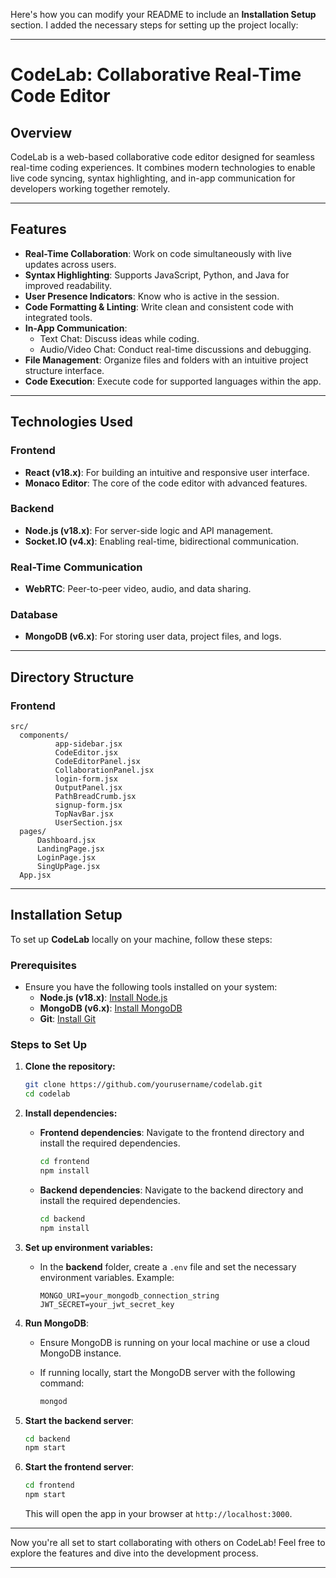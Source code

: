 Here's how you can modify your README to include an **Installation Setup** section. I added the necessary steps for setting up the project locally:

---

# **CodeLab: Collaborative Real-Time Code Editor**

## **Overview**
CodeLab is a web-based collaborative code editor designed for seamless real-time coding experiences. It combines modern technologies to enable live code syncing, syntax highlighting, and in-app communication for developers working together remotely.

---

## **Features**
- **Real-Time Collaboration**: Work on code simultaneously with live updates across users.
- **Syntax Highlighting**: Supports JavaScript, Python, and Java for improved readability.
- **User Presence Indicators**: Know who is active in the session.
- **Code Formatting & Linting**: Write clean and consistent code with integrated tools.
- **In-App Communication**:
  - Text Chat: Discuss ideas while coding.
  - Audio/Video Chat: Conduct real-time discussions and debugging.
- **File Management**: Organize files and folders with an intuitive project structure interface.
- **Code Execution**: Execute code for supported languages within the app.

---

## **Technologies Used**
### **Frontend**
- **React (v18.x)**: For building an intuitive and responsive user interface.
- **Monaco Editor**: The core of the code editor with advanced features.

### **Backend**
- **Node.js (v18.x)**: For server-side logic and API management.
- **Socket.IO (v4.x)**: Enabling real-time, bidirectional communication.

### **Real-Time Communication**
- **WebRTC**: Peer-to-peer video, audio, and data sharing.

### **Database**
- **MongoDB (v6.x)**: For storing user data, project files, and logs.

---

## **Directory Structure**
### **Frontend**
    src/
      components/
              app-sidebar.jsx
              CodeEditor.jsx
              CodeEditorPanel.jsx
              CollaborationPanel.jsx
              login-form.jsx
              OutputPanel.jsx
              PathBreadCrumb.jsx
              signup-form.jsx
              TopNavBar.jsx
              UserSection.jsx
      pages/
          Dashboard.jsx
          LandingPage.jsx
          LoginPage.jsx
          SingUpPage.jsx
      App.jsx

---

## **Installation Setup**

To set up **CodeLab** locally on your machine, follow these steps:

### **Prerequisites**
- Ensure you have the following tools installed on your system:
  - **Node.js (v18.x)**: [Install Node.js](https://nodejs.org/)
  - **MongoDB (v6.x)**: [Install MongoDB](https://www.mongodb.com/try/download/community)
  - **Git**: [Install Git](https://git-scm.com/)

### **Steps to Set Up**

1. **Clone the repository:**

   ```bash
   git clone https://github.com/yourusername/codelab.git
   cd codelab
   ```

2. **Install dependencies:**

   - **Frontend dependencies**: Navigate to the frontend directory and install the required dependencies.

     ```bash
     cd frontend
     npm install
     ```

   - **Backend dependencies**: Navigate to the backend directory and install the required dependencies.

     ```bash
     cd backend
     npm install
     ```

3. **Set up environment variables:**

   - In the **backend** folder, create a `.env` file and set the necessary environment variables. Example:

     ```
     MONGO_URI=your_mongodb_connection_string
     JWT_SECRET=your_jwt_secret_key
     ```

4. **Run MongoDB**:
   - Ensure MongoDB is running on your local machine or use a cloud MongoDB instance.
   - If running locally, start the MongoDB server with the following command:
   
     ```bash
     mongod
     ```

5. **Start the backend server**:

   ```bash
   cd backend
   npm start
   ```

6. **Start the frontend server**:

   ```bash
   cd frontend
   npm start
   ```

   This will open the app in your browser at `http://localhost:3000`.

---

Now you're all set to start collaborating with others on CodeLab! Feel free to explore the features and dive into the development process.

---
